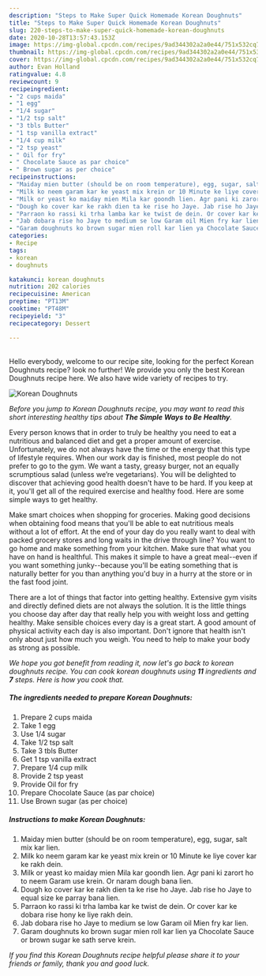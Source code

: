 ```yaml
---
description: "Steps to Make Super Quick Homemade Korean Doughnuts"
title: "Steps to Make Super Quick Homemade Korean Doughnuts"
slug: 220-steps-to-make-super-quick-homemade-korean-doughnuts
date: 2020-10-28T13:57:43.153Z
image: https://img-global.cpcdn.com/recipes/9ad344302a2a0e44/751x532cq70/korean-doughnuts-recipe-main-photo.jpg
thumbnail: https://img-global.cpcdn.com/recipes/9ad344302a2a0e44/751x532cq70/korean-doughnuts-recipe-main-photo.jpg
cover: https://img-global.cpcdn.com/recipes/9ad344302a2a0e44/751x532cq70/korean-doughnuts-recipe-main-photo.jpg
author: Evan Holland
ratingvalue: 4.8
reviewcount: 9
recipeingredient:
- "2 cups maida"
- "1 egg"
- "1/4 sugar"
- "1/2 tsp salt"
- "3 tbls Butter"
- "1 tsp vanilla extract"
- "1/4 cup milk"
- "2 tsp yeast"
- " Oil for fry"
- " Chocolate Sauce as par choice"
- " Brown sugar as per choice"
recipeinstructions:
- "Maiday mien butter (should be on room temperature), egg, sugar, salt mix kar lien."
- "Milk ko neem garam kar ke yeast mix krein or 10 Minute ke liye cover kar ke rakh dein."
- "Milk or yeast ko maiday mien Mila kar goondh lien. Agr pani ki zarort ho to neem Garam use krein. Or naram dough bana lien."
- "Dough ko cover kar ke rakh dien ta ke rise ho Jaye. Jab rise ho Jaye to equal size ke parray bana lien."
- "Parraon ko rassi ki trha lamba kar ke twist de dein. Or cover kar ke dobara rise hony ke liye rakh dein."
- "Jab dobara rise ho Jaye to medium se low Garam oil Mien fry kar lien."
- "Garam doughnuts ko brown sugar mien roll kar lien ya Chocolate Sauce or brown sugar ke sath serve krein."
categories:
- Recipe
tags:
- korean
- doughnuts

katakunci: korean doughnuts 
nutrition: 202 calories
recipecuisine: American
preptime: "PT13M"
cooktime: "PT48M"
recipeyield: "3"
recipecategory: Dessert

---
```

<br>
Hello everybody, welcome to our recipe site, looking for the perfect Korean Doughnuts recipe? look no further! We provide you only the best Korean Doughnuts recipe here. We also have wide variety of recipes to try.
<br>


![Korean Doughnuts](https://img-global.cpcdn.com/recipes/9ad344302a2a0e44/751x532cq70/korean-doughnuts-recipe-main-photo.jpg)

<i>Before you jump to Korean Doughnuts recipe, you may want to read this short interesting healthy tips about <strong>The Simple Ways to Be Healthy</strong>.</i>

Every person knows that in order to truly be healthy you need to eat a nutritious and balanced diet and get a proper amount of exercise. Unfortunately, we do not always have the time or the energy that this type of lifestyle requires. When our work day is finished, most people do not prefer to go to the gym. We want a tasty, greasy burger, not an equally scrumptious salad (unless we’re vegetarians). You will be delighted to discover that achieving good health doesn't have to be hard. If you keep at it, you'll get all of the required exercise and healthy food. Here are some simple ways to get healthy.

Make smart choices when shopping for groceries. Making good decisions when obtaining food means that you'll be able to eat nutritious meals without a lot of effort. At the end of your day do you really want to deal with packed grocery stores and long waits in the drive through line? You want to go home and make something from your kitchen. Make sure that what you have on hand is healthful. This makes it simple to have a great meal--even if you want something junky--because you'll be eating something that is naturally better for you than anything you'd buy in a hurry at the store or in the fast food joint.

There are a lot of things that factor into getting healthy. Extensive gym visits and directly defined diets are not always the solution. It is the little things you choose day after day that really help you with weight loss and getting healthy. Make sensible choices every day is a great start. A good amount of physical activity each day is also important. Don't ignore that health isn't only about just how much you weigh. You need to help to make your body as strong as possible. 


<i>We hope you got benefit from reading it, now let's go back to korean doughnuts recipe. You can cook korean doughnuts using <strong>11</strong> ingredients and <strong>7</strong> steps. Here is how you cook that.
</i>

##### The ingredients needed to prepare Korean Doughnuts:

1. Prepare 2 cups maida
1. Take 1 egg
1. Use 1/4 sugar
1. Take 1/2 tsp salt
1. Take 3 tbls Butter
1. Get 1 tsp vanilla extract
1. Prepare 1/4 cup milk
1. Provide 2 tsp yeast
1. Provide  Oil for fry
1. Prepare  Chocolate Sauce (as par choice)
1. Use  Brown sugar (as per choice)


##### Instructions to make Korean Doughnuts:

1. Maiday mien butter (should be on room temperature), egg, sugar, salt mix kar lien.
1. Milk ko neem garam kar ke yeast mix krein or 10 Minute ke liye cover kar ke rakh dein.
1. Milk or yeast ko maiday mien Mila kar goondh lien. Agr pani ki zarort ho to neem Garam use krein. Or naram dough bana lien.
1. Dough ko cover kar ke rakh dien ta ke rise ho Jaye. Jab rise ho Jaye to equal size ke parray bana lien.
1. Parraon ko rassi ki trha lamba kar ke twist de dein. Or cover kar ke dobara rise hony ke liye rakh dein.
1. Jab dobara rise ho Jaye to medium se low Garam oil Mien fry kar lien.
1. Garam doughnuts ko brown sugar mien roll kar lien ya Chocolate Sauce or brown sugar ke sath serve krein.


<i>If you find this Korean Doughnuts recipe helpful please share it to your friends or family, thank you and good luck.</i>
